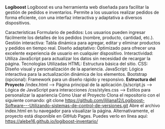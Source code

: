 **Logiboost**
Logiboost es una herramienta web diseñada para facilitar la gestión de pedidos e inventarios. Permite a los usuarios realizar pedidos de forma eficiente, con una interfaz interactiva y adaptativa a diversos dispositivos.

Características
Formulario de pedidos: Los usuarios pueden ingresar fácilmente los detalles de los pedidos (nombre, producto, cantidad, etc.).
Gestión interactiva: Tabla dinámica para agregar, editar y eliminar productos y pedidos en tiempo real.
Diseño adaptativo: Optimizado para ofrecer una excelente experiencia de usuario en cualquier dispositivo.
Interactividad: Utiliza JavaScript para actualizar los datos sin necesidad de recargar la página.
Tecnologías Utilizadas
HTML: Estructura básica del sitio.
CSS: Diseño visual y personalización de la apariencia.
JavaScript: Lógica interactiva para la actualización dinámica de los elementos.
Bootstrap (opcional): Framework para un diseño rápido y responsivo.
**Estructura del Proyecto**
/index.html        --> Página principal de la aplicación
/js/script.js      --> Lógica de JavaScript para interacciones
/css/styles.css    --> Estilos para personalizar la apariencia
Cómo Usar el Proyecto
Clona el repositorio con el siguiente comando:
git clone https://github.com/jliliana12/Logiboost-Software---Utilizando-sistemas-de-control-de-versiones.git
Abre el archivo index.html en tu navegador para visualizar la página.
Alternativamente, el proyecto está disponible en GitHub Pages. Puedes verlo en línea aquí: https://alebe16.github.io/logiboost-inventario/

